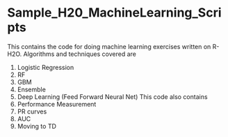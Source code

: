 # Sample_H20_MachineLearning_Scripts

This contains the code for doing machine learning exercises written on R-H2O. Algorithms and techniques covered are
 1. Logistic Regression
 2. RF
 3. GBM
 4. Ensemble
 5. Deep Learning (Feed Forward Neural Net)
 This code also contains 
 1. Performance Measurement
 2. PR curves
 3. AUC 
 4. Moving to TD
